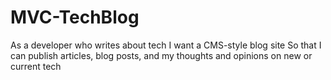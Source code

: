 # MVC-TechBlog
As a developer who writes about tech
I want a CMS-style blog site
So that I can publish articles, blog posts, and my thoughts and opinions on new or current tech